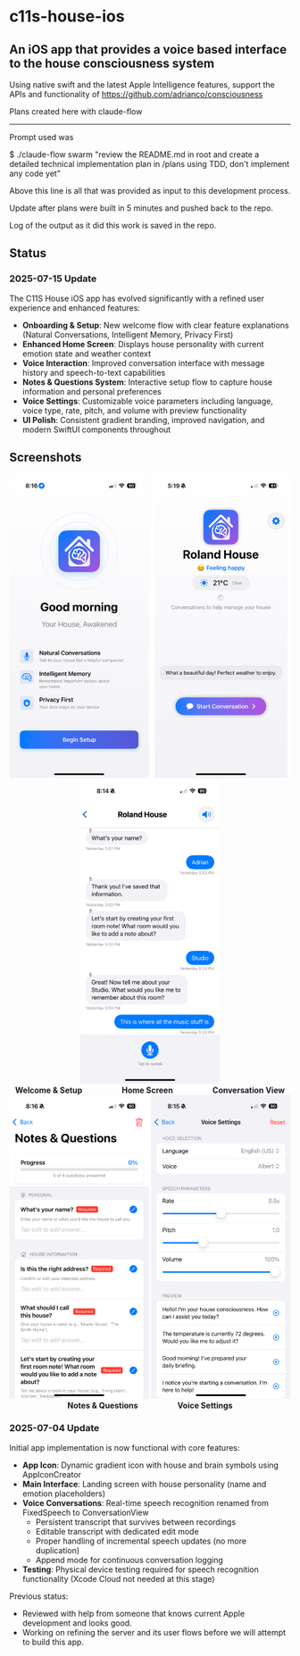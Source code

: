 # c11s-house-ios

## An iOS app that provides a voice based interface to the house consciousness system

Using native swift and the latest Apple Intelligence features, support the APIs and functionality of https://github.com/adrianco/consciousness

Plans created here with claude-flow

------
Prompt used was 

$ ./claude-flow swarm "review the README.md in root and create a detailed technical implementation plan in /plans using TDD, don't implement any code yet"

Above this line is all that was provided as input to this development process.

Update after plans were built in 5 minutes and pushed back to the repo.

Log of the output as it did this work is saved in the repo.

## Status

### 2025-07-15 Update
The C11S House iOS app has evolved significantly with a refined user experience and enhanced features:

- **Onboarding & Setup**: New welcome flow with clear feature explanations (Natural Conversations, Intelligent Memory, Privacy First)
- **Enhanced Home Screen**: Displays house personality with current emotion state and weather context
- **Voice Interaction**: Improved conversation interface with message history and speech-to-text capabilities
- **Notes & Questions System**: Interactive setup flow to capture house information and personal preferences
- **Voice Settings**: Customizable voice parameters including language, voice type, rate, pitch, and volume with preview functionality
- **UI Polish**: Consistent gradient branding, improved navigation, and modern SwiftUI components throughout

## Screenshots

<div align="center">
  <img src="misc/SetupView.PNG" alt="Setup Screen" width="250" />
  <img src="misc/ContentViewHappy.PNG" alt="Home Screen" width="250" />
  <img src="misc/ConversationView.PNG" alt="Conversation View" width="250" />
</div>

<div align="center">
  <b>Welcome & Setup</b> &nbsp;&nbsp;&nbsp;&nbsp;&nbsp;&nbsp;&nbsp;&nbsp;&nbsp;&nbsp;&nbsp;&nbsp;&nbsp;&nbsp;&nbsp;&nbsp;
  <b>Home Screen</b> &nbsp;&nbsp;&nbsp;&nbsp;&nbsp;&nbsp;&nbsp;&nbsp;&nbsp;&nbsp;&nbsp;&nbsp;&nbsp;&nbsp;&nbsp;&nbsp;
  <b>Conversation View</b>
</div>

<div align="center">
  <img src="misc/NotesView.PNG" alt="Notes & Questions" width="250" />
  <img src="misc/VoiceSettings.PNG" alt="Voice Settings" width="250" />
</div>

<div align="center">
  <b>Notes & Questions</b> &nbsp;&nbsp;&nbsp;&nbsp;&nbsp;&nbsp;&nbsp;&nbsp;&nbsp;&nbsp;&nbsp;&nbsp;&nbsp;&nbsp;&nbsp;&nbsp;
  <b>Voice Settings</b>
</div>

### 2025-07-04 Update
Initial app implementation is now functional with core features:
- **App Icon**: Dynamic gradient icon with house and brain symbols using AppIconCreator
- **Main Interface**: Landing screen with house personality (name and emotion placeholders)
- **Voice Conversations**: Real-time speech recognition renamed from FixedSpeech to ConversationView
  - Persistent transcript that survives between recordings
  - Editable transcript with dedicated edit mode
  - Proper handling of incremental speech updates (no more duplication)
  - Append mode for continuous conversation logging
- **Testing**: Physical device testing required for speech recognition functionality (Xcode Cloud not needed at this stage)

Previous status:
- Reviewed with help from someone that knows current Apple development and looks good.
- Working on refining the server and its user flows before we will attempt to build this app.


